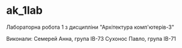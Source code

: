 # ak_1lab
Лабораторна робота 1 з дисципліни "Архітектура комп'ютерів-3"

Виконали:
Семерей Анна, група ІВ-73
Сухонос Павло, група ІВ-71
